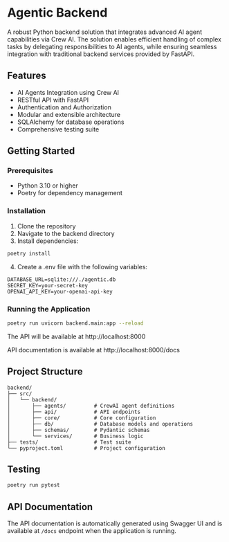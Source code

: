 # Agentic Backend

A robust Python backend solution that integrates advanced AI agent capabilities via Crew AI. The solution enables efficient handling of complex tasks by delegating responsibilities to AI agents, while ensuring seamless integration with traditional backend services provided by FastAPI.

## Features

- AI Agents Integration using Crew AI
- RESTful API with FastAPI
- Authentication and Authorization
- Modular and extensible architecture
- SQLAlchemy for database operations
- Comprehensive testing suite

## Getting Started

### Prerequisites

- Python 3.10 or higher
- Poetry for dependency management

### Installation

1. Clone the repository
2. Navigate to the backend directory
3. Install dependencies:

```bash
poetry install
```

4. Create a .env file with the following variables:

```
DATABASE_URL=sqlite:///./agentic.db
SECRET_KEY=your-secret-key
OPENAI_API_KEY=your-openai-api-key
```

### Running the Application

```bash
poetry run uvicorn backend.main:app --reload
```

The API will be available at http://localhost:8000

API documentation is available at http://localhost:8000/docs

## Project Structure

```
backend/
├── src/
│   └── backend/
│       ├── agents/         # CrewAI agent definitions
│       ├── api/            # API endpoints 
│       ├── core/           # Core configuration
│       ├── db/             # Database models and operations
│       ├── schemas/        # Pydantic schemas
│       └── services/       # Business logic
├── tests/                  # Test suite
└── pyproject.toml          # Project configuration
```

## Testing

```bash
poetry run pytest
```

## API Documentation

The API documentation is automatically generated using Swagger UI and is available at `/docs` endpoint when the application is running.